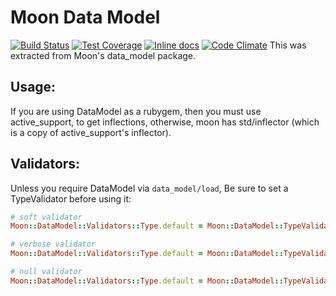 Moon Data Model
===============
[![Build Status](https://travis-ci.org/IceDragon200/moon-data_model.svg?branch=master)](https://travis-ci.org/IceDragon200/moon-data_model)
[![Test Coverage](https://codeclimate.com/github/IceDragon200/moon-data_model/badges/coverage.svg)](https://codeclimate.com/github/IceDragon200/moon-data_model)
[![Inline docs](http://inch-ci.org/github/IceDragon200/moon-data_model.svg?branch=master)](http://inch-ci.org/github/IceDragon200/moon-data_model)
[![Code Climate](https://codeclimate.com/github/IceDragon200/moon-data_model/badges/gpa.svg)](https://codeclimate.com/github/IceDragon200/moon-data_model)
This was extracted from Moon's data_model package.

## Usage:
If you are using DataModel as a rubygem, then you must use active_support, to
get inflections, otherwise, moon has std/inflector (which is a copy of active_support's inflector).

## Validators:
Unless you require DataModel via `data_model/load`,
Be sure to set a TypeValidator before using it:
```ruby
# soft validator
Moon::DataModel::Validators::Type.default = Moon::DataModel::TypeValidators::Soft

# verbose validator
Moon::DataModel::Validators::Type.default = Moon::DataModel::TypeValidators::Verbose

# null validator
Moon::DataModel::Validators::Type.default = Moon::DataModel::TypeValidators::Null
```
